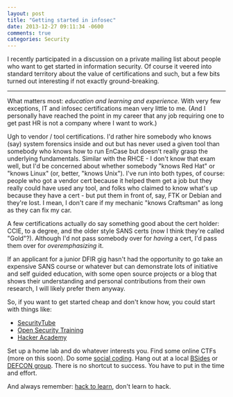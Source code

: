 ```yaml
---
layout: post
title: "Getting started in infosec"
date: 2013-12-27 09:11:34 -0600
comments: true
categories: Security
---
```


I recently participated in a discussion on a private mailing list about people who want to get started in information security. Of course it veered into standard territory about the value of certifications and such, but a few bits turned out interesting if not exactly ground-breaking.

---

What matters most: *education and learning and experience.* With very few exceptions, IT and infosec certifications mean very little to me. (And I personally have reached the point in my career that any job requiring one to get past HR is not a company where I want to work.)

Ugh to vendor / tool certifications. I'd rather hire somebody who knows (say) system forensics inside and out but has never used a given tool than somebody who knows how to run EnCase but doesn't really grasp the underlying fundamentals. Similar with the RHCE - I don't know that exam well, but I'd be concerned about whether somebody "knows Red Hat" or "knows Linux" (or, better, "knows Unix"). I've run into both types, of course: people who got a vendor cert because it helped them get a job but they really could have used any tool, and folks who claimed to know what's up because they have a cert - but put them in front of, say, FTK or Debian and they're lost. I mean, I don't care if my mechanic "knows Craftsman" as long as they can fix my car.

A few certifications actually do say something good about the cert holder: CCIE, to a degree, and the older style SANS certs (now I think they're called "Gold"?). Although I'd not pass somebody over for *having* a cert, I'd pass them over for *overemphasizing* it.

If an applicant for a junior DFIR gig hasn't had the opportunity to go take an expensive SANS course or whatever but can demonstrate lots of initiative and self guided education, with some open source projects or a blog that shows their understanding and personal contributions from their own research, I will likely prefer them anyway.

So, if you want to get started cheap and don't know how, you could start with things like:

- [SecurityTube](http://www.securitytube.net)
- [Open Security Training](http://opensecuritytraining.info)
- [Hacker Academy](http://hackeracademy.com)

Set up a home lab and do whatever interests you. Find some online CTFs (more on this soon). Do some [social coding](https://help.github.com/articles/be-social). Hang out at a local [BSides](http://www.securitybsides.com) or [DEFCON group](http://www.defcon.org/html/defcon-groups/dc-groups-index.html). There is no shortcut to success. You have to put in the time and effort.

And always remember: [hack to learn](http://www.catb.org/esr/faqs/hacker-howto.html), don't learn to hack.
